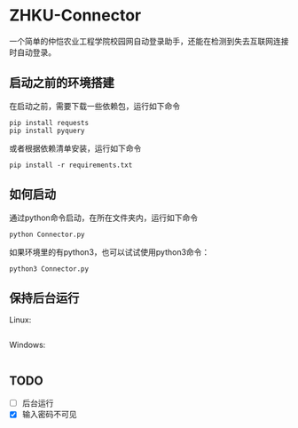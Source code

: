 # ZHKU-Connector

一个简单的仲恺农业工程学院校园网自动登录助手，还能在检测到失去互联网连接时自动登录。

## 启动之前的环境搭建
在启动之前，需要下载一些依赖包，运行如下命令

```shell
pip install requests
pip install pyquery
```

或者根据依赖清单安装，运行如下命令

```shell
pip install -r requirements.txt
```

## 如何启动

通过python命令启动，在所在文件夹内，运行如下命令

```shell
python Connector.py
```

如果环境里的有python3，也可以试试使用python3命令：

```shell
python3 Connector.py
```

## 保持后台运行

Linux:

```shell

```

Windows:

```shell

```

## TODO

- [ ]  后台运行
- [X]  输入密码不可见